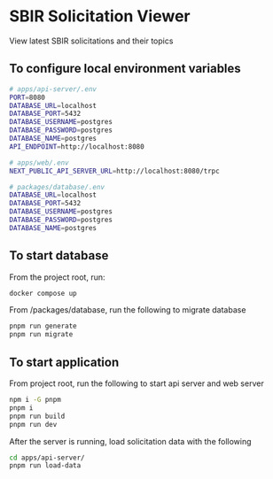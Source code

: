 # SBIR Solicitation Viewer
View latest SBIR solicitations and their topics

## To configure local environment variables
```sh
# apps/api-server/.env
PORT=8080
DATABASE_URL=localhost
DATABASE_PORT=5432
DATABASE_USERNAME=postgres
DATABASE_PASSWORD=postgres
DATABASE_NAME=postgres
API_ENDPOINT=http://localhost:8080
```

```sh
# apps/web/.env
NEXT_PUBLIC_API_SERVER_URL=http://localhost:8080/trpc
```

```sh
# packages/database/.env
DATABASE_URL=localhost
DATABASE_PORT=5432
DATABASE_USERNAME=postgres
DATABASE_PASSWORD=postgres
DATABASE_NAME=postgres 
```

## To start database
From the project root, run:
```sh
docker compose up
```

From /packages/database, run the following to migrate database
```sh
pnpm run generate
pnpm run migrate
```

## To start application
From project root, run the following to start api server and web server
```sh
npm i -G pnpm
pnpm i
pnpm run build
pnpm run dev
```

After the server is running, load solicitation data with the following
```sh
cd apps/api-server/
pnpm run load-data
```
